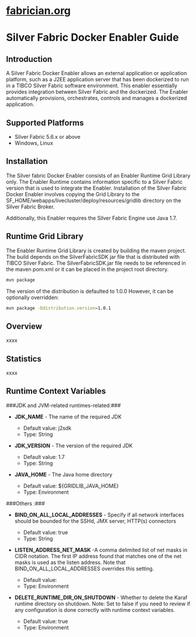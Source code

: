 [fabrician.org](http://fabrician.org/)
==========================================================================
Silver Fabric Docker Enabler Guide
==========================================================================

Introduction
--------------------------------------
A Silver Fabric Docker Enabler allows an external application or application platform, such as a 
J2EE application server that has been dockerized to run in a TIBCO Silver Fabric software environment.
This enabler essentially provides integration between Silver Fabric and the dockerized. 
The Enabler automatically provisions, orchestrates, controls and manages a dockerized  application. 

Supported Platforms
--------------------------------------
* Silver Fabric 5.6.x or above
* Windows, Linux

Installation
--------------------------------------
The Silver fabric Docker Enabler consists of an Enabler Runtime Grid Library only.
The Enabler Runtime contains information specific to a Silver Fabric version that is 
used to integrate the Enabler.
Installation of the Silver Fabric Docker Enabler involves copying the Grid 
Library to the SF_HOME/webapps/livecluster/deploy/resources/gridlib directory on the Silver Fabric Broker. 

Additionally, this Enabler requires the Silver Fabric Engine use Java 1.7. 

Runtime Grid Library
--------------------------------------
The Enabler Runtime Grid Library is created by building the maven project. The build depends on the SilverFabricSDK jar file that is distributed with TIBCO Silver Fabric. 
The SilverFabricSDK.jar file needs to be referenced in the maven pom.xml or it can be placed in the project root directory.

```bash
mvn package
```
The version of the distribution is defaulted to 1.0.0  However, it can be optionally overridden:
```bash
mvn package -Ddistribution.version=1.0.1
```


Overview
--------------------------------------
xxxx

Statistics
--------------------------------------
xxxx

Runtime Context Variables
--------------------------------------

                
###JDK and JVM-related runtimes-related:###
         
* **JDK_NAME** -  The name of the required JDK
    * Default value: j2sdk 
    * Type: String
	
* **JDK_VERSION** - The version of the required JDK
    * Default value: 1.7 
    * Type: String
	
* **JAVA_HOME** -  The Java home directory
    * Default value: ${GRIDLIB_JAVA_HOME} 
    * Type: Environment
	


        
###Others :###
         
* **BIND_ON_ALL_LOCAL_ADDRESSES** -  Specify if all network interfaces should be bounded for the SSHd, JMX server, HTTP(s) connectors
    * Default value: true 
    * Type: String 
            
* **LISTEN_ADDRESS_NET_MASK** -A comma delimited list of net masks in CIDR notation.  The first IP address found that matches one of the net masks is used as the listen address.  Note that BIND_ON_ALL_LOCAL_ADDRESSES overrides this setting.  
    * Default value:
    * Type: Environment 
           
* **DELETE_RUNTIME_DIR_ON_SHUTDOWN** -  Whether to delete the Karaf runtime directory on shutdown. Note: Set to false if you need to review if any configuration is done correctly with runtime context variables.
    * Default value: true 
    * Type: Environment 
            

            